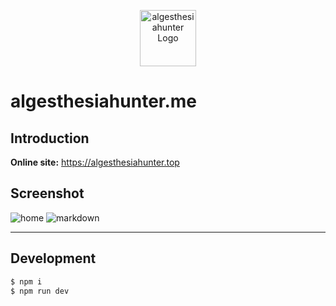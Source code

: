 <p align="center">
  <a style='padding:20px 0' href="https://github.com/Algesthesiahunter/algesthesiahunter.me" target="blank">
    <img src="https://raw.githubusercontent.com/Algesthesiahunter/algesthesiahunter.me/master/github/icon.png" width="90" alt="algesthesiahunter Logo" />
  </a>
</p>

# algesthesiahunter.me

## Introduction

**Online site:** https://algesthesiahunter.top

## Screenshot

![home](https://raw.githubusercontent.com/Algesthesiahunter/algesthesiahunter.me/master/github/screenshots/home.jpg)
![markdown](https://raw.githubusercontent.com/Algesthesiahunter/algesthesiahunter.me/master/github/screenshots/markdown.jpg)

---

## Development

```bash
$ npm i
$ npm run dev
```
